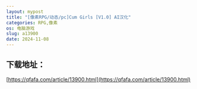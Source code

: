 ```yaml
---
layout: mypost
title: "[像素RPG/动态/pc]Cum Girls [V1.0] AI汉化"
categories: RPG,像素
os: 电脑游戏
slug: a13900
date: 2024-11-08
---
```


## 下载地址：

[https://qfafa.com/article/13900.html](https://qfafa.com/article/13900.html)

